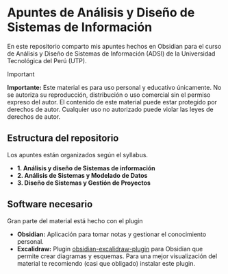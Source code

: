 # Apuntes de Análisis y Diseño de Sistemas de Información
En este repositorio comparto mis apuntes hechos en Obsidian para el curso de Análisis y Diseño de Sistemas de Información (ADSI) de la Universidad Tecnológica del Perú (UTP).

> [!IMPORTANT] 
>  **Importante:** Este material es para uso personal y educativo únicamente. No se autoriza su reproducción, distribución o uso comercial sin el permiso expreso del autor. El contenido de este material puede estar protegido por derechos de autor. Cualquier uso no autorizado puede violar las leyes de derechos de autor.

## Estructura del repositorio
Los apuntes están organizados según el syllabus.
* **1. Análisis y diseño de Sistemas de información**
* **2. Análisis de Sistemas y Modelado de Datos**
* **3. Diseño de Sistemas y Gestión de Proyectos**
## Software necesario
Gran parte del material está hecho con el plugin 

* **Obsidian:** Aplicación para tomar notas y gestionar el conocimiento personal.
* **Excalidraw:** Plugin [obsidian-excalidraw-plugin](https://github.com/zsviczian/obsidian-excalidraw-plugin) para Obsidian que permite crear diagramas y esquemas. Para una mejor visualización del material te recomiendo (casi que obligado) instalar este plugin.
